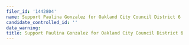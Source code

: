 ```yaml
---
filer_id: '1442804'
name: Support Paulina Gonzalez for Oakland City Council District 6
candidate_controlled_id: ''
data_warning: 
title: Support Paulina Gonzalez for Oakland City Council District 6
---
```

